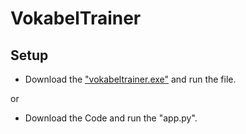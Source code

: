 # VokabelTrainer

## Setup

- Download the ["vokabeltrainer.exe"](https://github.com/Kraxplorer/VokabelTrainer/raw/main/vokabeltrainer.exe) and run the file.

or

- Download the Code and run the "app.py".
